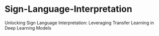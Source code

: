 # Sign-Language-Interpretation
Unlocking Sign Language Interpretation: Leveraging Transfer Learning in Deep Learning Models
